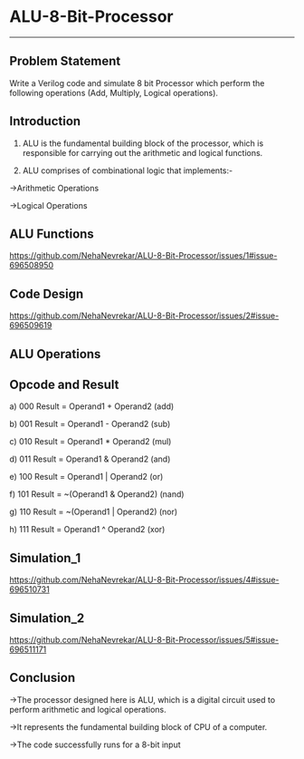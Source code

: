 # ALU-8-Bit-Processor
***


## Problem Statement
Write a Verilog code and simulate 8 bit Processor which perform the following operations (Add, Multiply, Logical operations).



## Introduction
1) ALU is the fundamental building block of the processor, which is responsible for carrying out the arithmetic and logical functions.

2) ALU comprises of combinational logic that implements:-

->Arithmetic Operations

->Logical Operations


## ALU Functions
https://github.com/NehaNevrekar/ALU-8-Bit-Processor/issues/1#issue-696508950


## Code Design
https://github.com/NehaNevrekar/ALU-8-Bit-Processor/issues/2#issue-696509619


## ALU Operations



## Opcode and Result
a) 000 Result = Operand1 + Operand2 (add)

b) 001 Result = Operand1 - Operand2 (sub)

c) 010 Result = Operand1 * Operand2 (mul)

d) 011 Result = Operand1 & Operand2 (and)

e) 100 Result = Operand1 | Operand2 (or)

f) 101 Result = ~(Operand1 & Operand2) (nand)

g) 110 Result = ~(Operand1 | Operand2) (nor)

h) 111 Result = Operand1 ^ Operand2 (xor)

## Simulation_1
https://github.com/NehaNevrekar/ALU-8-Bit-Processor/issues/4#issue-696510731


## Simulation_2
https://github.com/NehaNevrekar/ALU-8-Bit-Processor/issues/5#issue-696511171


## Conclusion
->The processor designed here is ALU, which is a digital circuit used to perform arithmetic and logical operations.

->It represents the fundamental building block of CPU of a computer.

->The code successfully runs for a 8-bit input
